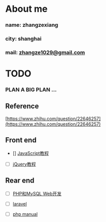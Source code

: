 # About me

### name: zhangzexiang

### city: shanghai

### mail: zhangze1029@gmail.com


# TODO

### PLAN A BIG PLAN ...

## Reference

[https://www.zhihu.com/question/22646257](https://www.zhihu.com/question/22646257)

## Front end

- [] [JavaScript教程](http://www.liaoxuefeng.com/wiki/001434446689867b27157e896e74d51a89c25cc8b43bdb3000)
- [ ] [jQuery教程](http://w3school.com.cn/jquery/index.asp)

## Rear end

- [ ] [PHP和MySQL Web开发](https://booreferencek.douban.com/subject/3549421/)
- [ ] [laravel](http://laravelacademy.org/)
- [ ] [php manual](https://secure.php.net/manual/zh/index.php)

